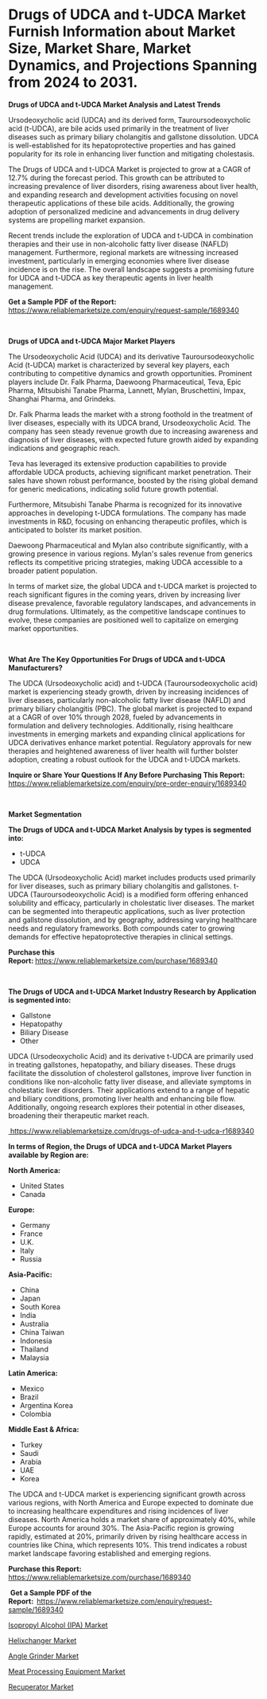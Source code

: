 <p><h1>Drugs of UDCA and t-UDCA Market Furnish Information about Market Size, Market Share, Market Dynamics, and Projections Spanning from 2024 to 2031.</h1></p><p><strong>Drugs of UDCA and t-UDCA Market Analysis and Latest Trends</strong></p>
<p><p>Ursodeoxycholic acid (UDCA) and its derived form, Tauroursodeoxycholic acid (t-UDCA), are bile acids used primarily in the treatment of liver diseases such as primary biliary cholangitis and gallstone dissolution. UDCA is well-established for its hepatoprotective properties and has gained popularity for its role in enhancing liver function and mitigating cholestasis.</p><p>The Drugs of UDCA and t-UDCA Market is projected to grow at a CAGR of 12.7% during the forecast period. This growth can be attributed to increasing prevalence of liver disorders, rising awareness about liver health, and expanding research and development activities focusing on novel therapeutic applications of these bile acids. Additionally, the growing adoption of personalized medicine and advancements in drug delivery systems are propelling market expansion.</p><p>Recent trends include the exploration of UDCA and t-UDCA in combination therapies and their use in non-alcoholic fatty liver disease (NAFLD) management. Furthermore, regional markets are witnessing increased investment, particularly in emerging economies where liver disease incidence is on the rise. The overall landscape suggests a promising future for UDCA and t-UDCA as key therapeutic agents in liver health management.</p></p>
<p><strong>Get a Sample PDF of the Report:&nbsp;</strong> <a href="https://www.reliablemarketsize.com/enquiry/request-sample/1689340?utm_campaign=1506&utm_medium=2&utm_source=Github&utm_content=ia&utm_term=19102024&utm_id=drugs-of-udca-and-t-udca">https://www.reliablemarketsize.com/enquiry/request-sample/1689340</a></p>
<p>&nbsp;</p>
<p><strong>Drugs of UDCA and t-UDCA Major Market Players</strong></p>
<p><p>The Ursodeoxycholic Acid (UDCA) and its derivative Tauroursodeoxycholic Acid (t-UDCA) market is characterized by several key players, each contributing to competitive dynamics and growth opportunities. Prominent players include Dr. Falk Pharma, Daewoong Pharmaceutical, Teva, Epic Pharma, Mitsubishi Tanabe Pharma, Lannett, Mylan, Bruschettini, Impax, Shanghai Pharma, and Grindeks.</p><p>Dr. Falk Pharma leads the market with a strong foothold in the treatment of liver diseases, especially with its UDCA brand, Ursodeoxycholic Acid. The company has seen steady revenue growth due to increasing awareness and diagnosis of liver diseases, with expected future growth aided by expanding indications and geographic reach.</p><p>Teva has leveraged its extensive production capabilities to provide affordable UDCA products, achieving significant market penetration. Their sales have shown robust performance, boosted by the rising global demand for generic medications, indicating solid future growth potential.</p><p>Furthermore, Mitsubishi Tanabe Pharma is recognized for its innovative approaches in developing t-UDCA formulations. The company has made investments in R&D, focusing on enhancing therapeutic profiles, which is anticipated to bolster its market position.</p><p>Daewoong Pharmaceutical and Mylan also contribute significantly, with a growing presence in various regions. Mylan's sales revenue from generics reflects its competitive pricing strategies, making UDCA accessible to a broader patient population.</p><p>In terms of market size, the global UDCA and t-UDCA market is projected to reach significant figures in the coming years, driven by increasing liver disease prevalence, favorable regulatory landscapes, and advancements in drug formulations. Ultimately, as the competitive landscape continues to evolve, these companies are positioned well to capitalize on emerging market opportunities.</p></p>
<p>&nbsp;</p>
<p><strong>What Are The Key Opportunities For Drugs of UDCA and t-UDCA Manufacturers?</strong></p>
<p><p>The UDCA (Ursodeoxycholic acid) and t-UDCA (Tauroursodeoxycholic acid) market is experiencing steady growth, driven by increasing incidences of liver diseases, particularly non-alcoholic fatty liver disease (NAFLD) and primary biliary cholangitis (PBC). The global market is projected to expand at a CAGR of over 10% through 2028, fueled by advancements in formulation and delivery technologies. Additionally, rising healthcare investments in emerging markets and expanding clinical applications for UDCA derivatives enhance market potential. Regulatory approvals for new therapies and heightened awareness of liver health will further bolster adoption, creating a robust outlook for the UDCA and t-UDCA markets.</p></p>
<p><strong>Inquire or Share Your Questions If Any Before Purchasing This Report:</strong> <a href="https://www.reliablemarketsize.com/enquiry/pre-order-enquiry/1689340?utm_campaign=1506&utm_medium=2&utm_source=Github&utm_content=ia&utm_term=19102024&utm_id=drugs-of-udca-and-t-udca">https://www.reliablemarketsize.com/enquiry/pre-order-enquiry/1689340</a></p>
<p>&nbsp;</p>
<p><strong>Market Segmentation</strong></p>
<p><strong>The Drugs of UDCA and t-UDCA Market Analysis by types is segmented into:</strong></p>
<p><ul><li>t-UDCA</li><li>UDCA</li></ul></p>
<p><p>The UDCA (Ursodeoxycholic Acid) market includes products used primarily for liver diseases, such as primary biliary cholangitis and gallstones. t-UDCA (Tauroursodeoxycholic Acid) is a modified form offering enhanced solubility and efficacy, particularly in cholestatic liver diseases. The market can be segmented into therapeutic applications, such as liver protection and gallstone dissolution, and by geography, addressing varying healthcare needs and regulatory frameworks. Both compounds cater to growing demands for effective hepatoprotective therapies in clinical settings.</p></p>
<p><strong>Purchase this Report:&nbsp;</strong><a href="https://www.reliablemarketsize.com/purchase/1689340?utm_campaign=1506&utm_medium=2&utm_source=Github&utm_content=ia&utm_term=19102024&utm_id=drugs-of-udca-and-t-udca">https://www.reliablemarketsize.com/purchase/1689340</a></p>
<p>&nbsp;</p>
<p><strong>The Drugs of UDCA and t-UDCA Market Industry Research by Application is segmented into:</strong></p>
<p><ul><li>Gallstone</li><li>Hepatopathy</li><li>Biliary Disease</li><li>Other</li></ul></p>
<p><p>UDCA (Ursodeoxycholic Acid) and its derivative t-UDCA are primarily used in treating gallstones, hepatopathy, and biliary diseases. These drugs facilitate the dissolution of cholesterol gallstones, improve liver function in conditions like non-alcoholic fatty liver disease, and alleviate symptoms in cholestatic liver disorders. Their applications extend to a range of hepatic and biliary conditions, promoting liver health and enhancing bile flow. Additionally, ongoing research explores their potential in other diseases, broadening their therapeutic market reach.</p></p>
<p><a href="https://www.reliablemarketsize.com/drugs-of-udca-and-t-udca-r1689340?utm_campaign=1506&utm_medium=2&utm_source=Github&utm_content=ia&utm_term=19102024&utm_id=drugs-of-udca-and-t-udca">&nbsp;https://www.reliablemarketsize.com/drugs-of-udca-and-t-udca-r1689340</a></p>
<p><strong>In terms of Region, the Drugs of UDCA and t-UDCA Market Players available by Region are:</strong></p>
<p>
    <p> <strong> North America: </strong>
        <ul>
            <li>United States</li>
            <li>Canada</li>
        </ul>
        </p> 
    <p> <strong> Europe: </strong>
        <ul>
            <li>Germany</li>
            <li>France</li>
            <li>U.K.</li>
            <li>Italy</li>
            <li>Russia</li>
        </ul>
        </p> 
    <p> <strong> Asia-Pacific: </strong>
        <ul>
            <li>China</li>
            <li>Japan</li>
            <li>South Korea</li>
            <li>India</li>
            <li>Australia</li>
            <li>China Taiwan</li>
            <li>Indonesia</li>
            <li>Thailand</li>
            <li>Malaysia</li>
        </ul>
        </p> 
    <p> <strong> Latin America: </strong>
        <ul>
            <li>Mexico</li>
            <li>Brazil</li>
            <li>Argentina Korea</li>
            <li>Colombia</li>
        </ul>
        </p> 
    <p> <strong> Middle East & Africa: </strong>
        <ul>
            <li>Turkey</li>
            <li>Saudi</li>
            <li>Arabia</li>
            <li>UAE</li>
            <li>Korea</li>
        </ul>
    </p>
    </p>
<p><p>The UDCA and t-UDCA market is experiencing significant growth across various regions, with North America and Europe expected to dominate due to increasing healthcare expenditures and rising incidences of liver diseases. North America holds a market share of approximately 40%, while Europe accounts for around 30%. The Asia-Pacific region is growing rapidly, estimated at 20%, primarily driven by rising healthcare access in countries like China, which represents 10%. This trend indicates a robust market landscape favoring established and emerging regions.</p></p>
<p><strong>Purchase this Report: </strong><a href="https://www.reliablemarketsize.com/purchase/1689340?utm_campaign=1506&utm_medium=2&utm_source=Github&utm_content=ia&utm_term=19102024&utm_id=drugs-of-udca-and-t-udca">https://www.reliablemarketsize.com/purchase/1689340</a></p>
<p>&nbsp;<strong>Get a Sample PDF of the Report:&nbsp;&nbsp;</strong><a href="https://www.reliablemarketsize.com/enquiry/request-sample/1689340?utm_campaign=1506&utm_medium=2&utm_source=Github&utm_content=ia&utm_term=19102024&utm_id=drugs-of-udca-and-t-udca">https://www.reliablemarketsize.com/enquiry/request-sample/1689340</a></p>
<p><strong></strong></p>
<p><p><a href="https://github.com/Chiragrp22/Market-Research-Report-List-6/blob/main/isopropyl-alcohol-ipa-market.md?utm_campaign=1506&utm_medium=2&utm_source=Github&utm_content=ia&utm_term=19102024&utm_id=drugs-of-udca-and-t-udca">Isopropyl Alcohol (IPA) Market</a></p><p><a href="https://issuu.com/reportprime-2/docs/helixchanger-market-size-2030.pptx?utm_campaign=1506&utm_medium=2&utm_source=Github&utm_content=ia&utm_term=19102024&utm_id=drugs-of-udca-and-t-udca">Helixchanger Market</a></p><p><a href="https://www.linkedin.com/pulse/angle-grinder-market-outlook-forecast-from-2024-2031-growizr-d1pxf?utm_campaign=1506&utm_medium=2&utm_source=Github&utm_content=ia&utm_term=19102024&utm_id=drugs-of-udca-and-t-udca">Angle Grinder Market</a></p><p><a href="https://www.linkedin.com/pulse/meat-processing-equipment-market-investigation-industry-evolution-ge2of?utm_campaign=1506&utm_medium=2&utm_source=Github&utm_content=ia&utm_term=19102024&utm_id=drugs-of-udca-and-t-udca">Meat Processing Equipment Market</a></p><p><a href="https://issuu.com/reportprime-2/docs/recuperator-market-size-2030.pptx?utm_campaign=1506&utm_medium=2&utm_source=Github&utm_content=ia&utm_term=19102024&utm_id=drugs-of-udca-and-t-udca">Recuperator Market</a></p></p>